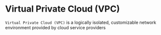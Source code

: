 # Virtual Private Cloud (VPC)

`Virtual Private Cloud (VPC)` is a logically isolated, customizable network environment provided by cloud service providers

